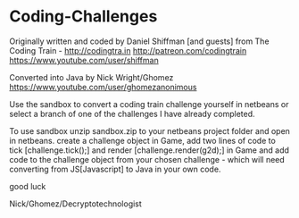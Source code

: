 # Coding-Challenges

Originally written and coded by Daniel Shiffman [and guests] from The Coding Train - 
http://codingtra.in   http://patreon.com/codingtrain    https://www.youtube.com/user/shiffman

Converted into Java by Nick Wright/Ghomez
https://www.youtube.com/user/ghomezanonimous


Use the sandbox to convert a coding train challenge yourself in netbeans or select a branch of one of the challenges I have already completed.

To use sandbox unzip sandbox.zip to your netbeans project folder and open in netbeans. create a challenge object in Game, add two lines of code to tick [challenge.tick();] and render [challenge.render(g2d);] in Game and add code to the challenge object from your chosen challenge - which will need converting from JS[Javascript] to Java in your own code.

good luck

Nick/Ghomez/Decryptotechnologist

